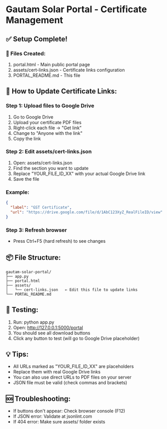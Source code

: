 # Gautam Solar Portal - Certificate Management

## ✅ Setup Complete!

### 📁 Files Created:
1. portal.html - Main public portal page
2. assets/cert-links.json - Certificate links configuration
3. PORTAL_README.md - This file

## 🔧 How to Update Certificate Links:

### Step 1: Upload files to Google Drive
1. Go to Google Drive
2. Upload your certificate PDF files
3. Right-click each file → "Get link"
4. Change to "Anyone with the link"
5. Copy the link

### Step 2: Edit assets/cert-links.json
1. Open: assets/cert-links.json
2. Find the section you want to update
3. Replace "YOUR_FILE_ID_XX" with your actual Google Drive link
4. Save the file

### Example:
```json
{
  "label": "GST Certificate",
  "url": "https://drive.google.com/file/d/1AbC123XyZ_RealFileID/view"
}
```

### Step 3: Refresh browser
- Press Ctrl+F5 (hard refresh) to see changes

## 📦 File Structure:
```
gautam-solar-portal/
├── app.py
├── portal.html
├── assets/
│   └── cert-links.json   ← Edit this file to update links
└── PORTAL_README.md
```

## 🚀 Testing:
1. Run: python app.py
2. Open: http://127.0.0.1:5000/portal
3. You should see all download buttons
4. Click any button to test (will go to Google Drive placeholder)

## 💡 Tips:
- All URLs marked as "YOUR_FILE_ID_XX" are placeholders
- Replace them with real Google Drive links
- You can also use direct URLs to PDF files on your server
- JSON file must be valid (check commas and brackets)

## 🆘 Troubleshooting:
- If buttons don't appear: Check browser console (F12)
- If JSON error: Validate at jsonlint.com
- If 404 error: Make sure assets/ folder exists
